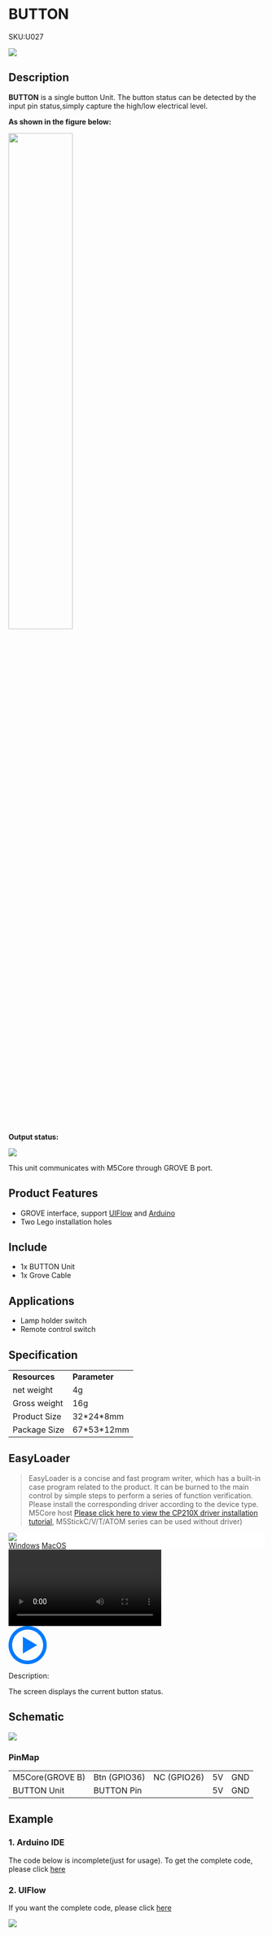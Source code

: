 # BUTTON

<el-tag effect="plain">SKU:U027</el-tag>

<div class="product_pic"><img src="assets/img/product_pics/unit/M5GO_Unit_button.webp"></div>

## Description

**BUTTON** is a single button Unit. The button status can be detected by the input pin status,simply capture the high/low electrical level.

**As shown in the figure below:**

<img src="assets/img/product_pics/unit/button/unit_button_02.webp"  width="50%" height="50%">

**Output status:**

<img src="assets/img/product_pics/unit/button/unit_button_03.webp">

This unit communicates with M5Core through GROVE B port.

## Product Features

-  GROVE interface, support [UIFlow](http://flow.m5stack.com) and [Arduino](http://www.arduino.cc)
-  Two Lego installation holes

## Include

- 1x BUTTON Unit
- 1x Grove Cable

## Applications

- Lamp holder switch
- Remote control switch


## Specification

<table>
   <tr style="font-weight:bold">
      <td>Resources</td>
      <td>Parameter</td>
   </tr>
   <tr>
      <td>net weight</td>
      <td>4g</td>
   </tr>
      <tr>
      <td>Gross weight</td>
      <td>16g</td>
   </tr>
   <tr>
      <td>Product Size</td>
      <td>32*24*8mm</td>
   </tr>
   <tr>
      <td>Package Size</td>
      <td>67*53*12mm</td>
   </tr>
</table>


## EasyLoader

>EasyLoader is a concise and fast program writer, which has a built-in case program related to the product. It can be burned to the main control by simple steps to perform a series of function verification. Please install the corresponding driver according to the device type. M5Core host [Please click here to view the CP210X driver installation tutorial](en/arduino/arduino_development), M5StickC/V/T/ATOM series can be used without driver)

<div class="easyloader-box">
    <div style="background-color:white;">
        <div><img src="https://m5stack.oss-cn-shenzhen.aliyuncs.com/image/easyloader_intro.webp"></div>
        <div class="easyloader-btn">
            <a href="https://m5stack.oss-cn-shenzhen.aliyuncs.com/EasyLoader/Windows/UNIT/For%20M5Core/EasyLoader_Button_UNIT_With_M5Core.exe">Windows</a>
            <a href="https://m5stack.oss-cn-shenzhen.aliyuncs.com/EasyLoader/MacOS/UNIT/EasyLoader_Button_UNIT_With_M5Core.dmg">MacOS</a>
            <!-- <a>Linux</a>
            <a>MacOS</a> -->
        </div>
    </div>
    <div>
        <video id="example_video" controls>
            <source src="https://m5stack.oss-cn-shenzhen.aliyuncs.com/video/Product_example_video/Unit/Button_UNIT.mp4" type="video/mp4">
        </video>
        <div class="easyloader-mask">
        <a>
            <svg id="play-btn" t="1583228776634" class="icon" viewBox="0 0 1024 1024" version="1.1" xmlns="http://www.w3.org/2000/svg" p-id="4152" width="75" height="75"><path d="M512 0C229.216 0 0 229.216 0 512s229.216 512 512 512 512-229.216 512-512S794.784 0 512 0z m0 928C282.24 928 96 741.76 96 512S282.24 96 512 96s416 186.24 416 416-186.24 416-416 416zM384 288l384 224-384 224z" p-id="4153" fill="#007aff"></path></svg></a>
            <p>Description:</p>
            <p>The screen displays the current button status.</p>
        </div>
    </div>
</div>

## Schematic

<img src="assets/img/product_pics/unit/button_sch.JPG">

### PinMap

<table>
 <tr><td>M5Core(GROVE B)</td><td>Btn (GPIO36)</td><td>NC (GPIO26)</td><td>5V</td><td>GND</td></tr>
 <tr><td>BUTTON Unit</td><td>BUTTON Pin</td><td> </td><td>5V</td><td>GND</td></tr>
</table>

## Example

### 1. Arduino IDE

The code below is incomplete(just for usage). To get the complete code, please click [here](https://github.com/m5stack/M5Stack/tree/master/examples/Unit/BUTTON)

### 2. UIFlow

If you want the complete code, please click [here](https://github.com/m5stack/M5-ProductExampleCodes/tree/master/Unit/BUTTON/UIFlow)

<img src="assets/img/product_pics/unit/unit_example/BUTTON/example_unit_button_03.webp">

<script>

   var purchase_link = 'https://m5stack.com/collections/m5-unit/products/mini-button-unit';

   anchor_search(purchase_link);
   scrollFunc();

</script>